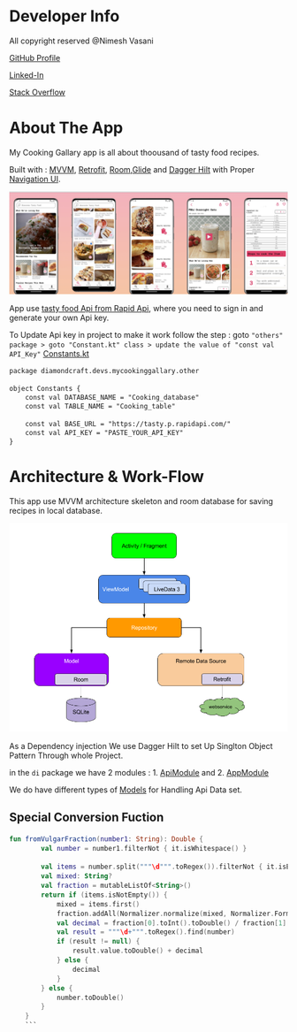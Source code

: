# Developer Info

All copyright reserved @Nimesh Vasani 

[GitHub Profile](https://github.com/NimeshVasani)

[Linked-In](https://www.linkedin.com/in/nimesh-vasani-99b642154/)

[Stack Overflow](https://stackoverflow.com/users/16579306/nimesh-vasani)

# About The App

My Cooking Gallary app is all about thoousand of tasty food recipes.

Built with  : [MVVM](https://developer.android.com/topic/libraries/architecture/viewmodel?gclid=CjwKCAjw5dqgBhBNEiwA7PryaEGGNXBuF_269i5vAml9SedixRgYXYfktdB8NOZm__qJWmdN6hpUahoC2IQQAvD_BwE&gclsrc=aw.ds#kotlin_1), [Retrofit](https://square.github.io/retrofit/), [Room](https://developer.android.com/training/data-storage/room),[Glide](https://github.com/bumptech/glide) and [Dagger Hilt](https://developer.android.com/training/dependency-injection/hilt-android) with Proper [Navigation UI](https://developer.android.com/guide/navigation/navigation-getting-started).

![alt text](https://github.com/NimeshVasani/My_Cooking_Gallary/blob/main/snapshots/final_snap_shot.png)

App use [tasty food Api from Rapid Api](https://rapidapi.com/apidojo/api/tasty/), where you need to sign in and generate your own Api key.

To Update Api key in project to make it work follow the step : goto `"others"  package > goto "Constant.kt" class > update the value of "const val API_Key"` [Constants.kt](app/src/main/java/diamondcraft/devs/mycookinggallary/other/Constants.kt)


```
package diamondcraft.devs.mycookinggallary.other

object Constants {
    const val DATABASE_NAME = "Cooking_database"
    const val TABLE_NAME = "Cooking_table"

    const val BASE_URL = "https://tasty.p.rapidapi.com/"
    const val API_KEY = "PASTE_YOUR_API_KEY"
}
```

# Architecture & Work-Flow
This app use MVVM architecture skeleton and room database for saving recipes in local database.

![alt text](https://github.com/NimeshVasani/My_Cooking_Gallary/blob/main/snapshots/architecture.png)

As a Dependency injection We use Dagger Hilt to set Up Singlton Object Pattern Through whole Project.

in the `di` package we have 2 modules : 1. [ApiModule](app/src/main/java/diamondcraft/devs/mycookinggallary/di/ApiModule.kt)
 and 2. [AppModule](app/src/main/java/diamondcraft/devs/mycookinggallary/di/AppModule.kt)

We do have different types of [Models](app/src/main/java/diamondcraft/devs/mycookinggallary/models) for Handling Api Data set.

## Special Conversion Fuction
```kotlin
fun fromVulgarFraction(number1: String): Double {
        val number = number1.filterNot { it.isWhitespace() }

        val items = number.split("""\d""".toRegex()).filterNot { it.isEmpty() }
        val mixed: String?
        val fraction = mutableListOf<String>()
        return if (items.isNotEmpty()) {
            mixed = items.first()
            fraction.addAll(Normalizer.normalize(mixed, Normalizer.Form.NFKC).split("\u2044"))
            val decimal = fraction[0].toInt().toDouble() / fraction[1].toDouble()
            val result = """\d+""".toRegex().find(number)
            if (result != null) {
                result.value.toDouble() + decimal
            } else {
                decimal
            }
        } else {
            number.toDouble()
        }
    }
    ```
